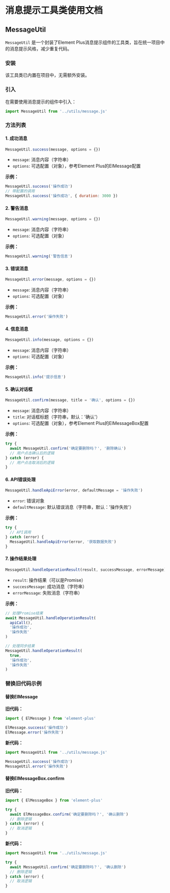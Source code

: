 # 消息提示工具类使用文档

## MessageUtil

`MessageUtil` 是一个封装了Element Plus消息提示组件的工具类，旨在统一项目中的消息提示风格，减少重复代码。

### 安装

该工具类已内置在项目中，无需额外安装。

### 引入

在需要使用消息提示的组件中引入：

```javascript
import MessageUtil from '../utils/message.js'
```

### 方法列表

#### 1. 成功消息

```javascript
MessageUtil.success(message, options = {})
```

- `message`: 消息内容（字符串）
- `options`: 可选配置（对象），参考Element Plus的ElMessage配置

**示例：**
```javascript
MessageUtil.success('操作成功')
// 带配置的调用
MessageUtil.success('操作成功', { duration: 3000 })
```

#### 2. 警告消息

```javascript
MessageUtil.warning(message, options = {})
```

- `message`: 消息内容（字符串）
- `options`: 可选配置（对象）

**示例：**
```javascript
MessageUtil.warning('警告信息')
```

#### 3. 错误消息

```javascript
MessageUtil.error(message, options = {})
```

- `message`: 消息内容（字符串）
- `options`: 可选配置（对象）

**示例：**
```javascript
MessageUtil.error('操作失败')
```

#### 4. 信息消息

```javascript
MessageUtil.info(message, options = {})
```

- `message`: 消息内容（字符串）
- `options`: 可选配置（对象）

**示例：**
```javascript
MessageUtil.info('提示信息')
```

#### 5. 确认对话框

```javascript
MessageUtil.confirm(message, title = '确认', options = {})
```

- `message`: 消息内容（字符串）
- `title`: 对话框标题（字符串，默认：'确认'）
- `options`: 可选配置（对象），参考Element Plus的ElMessageBox配置

**示例：**
```javascript
try {
  await MessageUtil.confirm('确定要删除吗？', '删除确认')
  // 用户点击确认后的逻辑
} catch (error) {
  // 用户点击取消后的逻辑
}
```

#### 6. API错误处理

```javascript
MessageUtil.handleApiError(error, defaultMessage = '操作失败')
```

- `error`: 错误对象
- `defaultMessage`: 默认错误消息（字符串，默认：'操作失败'）

**示例：**
```javascript
try {
  // API调用
} catch (error) {
  MessageUtil.handleApiError(error, '获取数据失败')
}
```

#### 7. 操作结果处理

```javascript
MessageUtil.handleOperationResult(result, successMessage, errorMessage)
```

- `result`: 操作结果（可以是Promise）
- `successMessage`: 成功消息（字符串）
- `errorMessage`: 失败消息（字符串）

**示例：**
```javascript
// 处理Promise结果
await MessageUtil.handleOperationResult(
  apiCall(),
  '操作成功',
  '操作失败'
)

// 处理同步结果
MessageUtil.handleOperationResult(
  true,
  '操作成功',
  '操作失败'
)
```

### 替换旧代码示例

#### 替换ElMessage

**旧代码：**
```javascript
import { ElMessage } from 'element-plus'

ElMessage.success('操作成功')
ElMessage.error('操作失败')
```

**新代码：**
```javascript
import MessageUtil from '../utils/message.js'

MessageUtil.success('操作成功')
MessageUtil.error('操作失败')
```

#### 替换ElMessageBox.confirm

**旧代码：**
```javascript
import { ElMessageBox } from 'element-plus'

try {
  await ElMessageBox.confirm('确定要删除吗？', '确认删除')
  // 删除逻辑
} catch (error) {
  // 取消逻辑
}
```

**新代码：**
```javascript
import MessageUtil from '../utils/message.js'

try {
  await MessageUtil.confirm('确定要删除吗？', '确认删除')
  // 删除逻辑
} catch (error) {
  // 取消逻辑
}
```